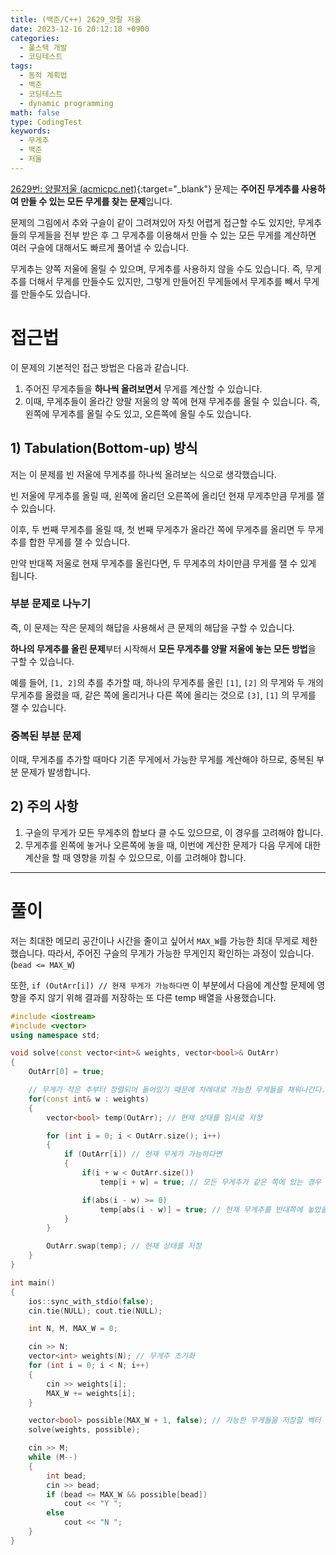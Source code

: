 ```yaml
---
title: (백준/C++) 2629_양팔 저울
date: 2023-12-16 20:12:18 +0900
categories:
  - 풀스택 개발
  - 코딩테스트
tags:
  - 동적 계획법
  - 백준
  - 코딩테스트
  - dynamic programming
math: false
type: CodingTest
keywords:
  - 무게추
  - 백준
  - 저울
---
```


[2629번: 양팔저울 (acmicpc.net)](https://www.acmicpc.net/problem/2629){:target="_blank"} 문제는 **주어진 무게추를 사용하여 만들 수 있는 모든 무게를 찾는 문제**입니다. 

문제의 그림에서 추와 구슬이 같이 그려져있어 자칫 어렵게 접근할 수도 있지만, 무게추들의 무게들을 전부 받은 후 그 무게추를 이용해서 만들 수 있는 모든 무게를 계산하면 여러 구슬에 대해서도 빠르게 풀어낼 수 있습니다.

무게추는 양쪽 저울에 올릴 수 있으며, 무게추를 사용하지 않을 수도 있습니다. 즉, 무게추를 더해서 무게를 만들수도 있지만, 그렇게 만들어진 무게들에서 무게추를 빼서 무게를 만들수도 있습니다.

# 접근법

이 문제의 기본적인 접근 방법은 다음과 같습니다.

1. 주어진 무게추들을 **하나씩 올려보면서** 무게를 계산할 수 있습니다.
2. 이때, 무게추들이 올라간 양팔 저울의 양 쪽에 현재 무게추를 올릴 수 있습니다. 즉, 왼쪽에 무게추를 올릴 수도 있고, 오른쪽에 올릴 수도 있습니다.

## 1) Tabulation(Bottom-up) 방식

저는 이 문제를 빈 저울에 무게추를 하나씩 올려보는 식으로 생각했습니다.

빈 저울에 무게추를 올릴 때, 왼쪽에 올리던 오른쪽에 올리던 현재 무게추만큼 무게를 잴 수 있습니다.

이후, 두 번째 무게추를 올릴 때, 첫 번째 무게추가 올라간 쪽에 무게추를 올리면 두 무게추를 합한 무게를 잴 수 있습니다.

만약 반대쪽 저울로 현재 무게추를 올린다면, 두 무게추의 차이만큼 무게를 잴 수 있게 됩니다.

### 부분 문제로 나누기

즉, 이 문제는 작은 문제의 해답을 사용해서 큰 문제의 해답을 구할 수 있습니다.

**하나의 무게추를 올린 문제**부터 시작해서 **모든 무게추를 양팔 저울에 놓는 모든 방법**을 구할 수 있습니다.

예를 들어, `[1, 2]`의 추를 추가할 때, 하나의 무게추를 올린 `[1]`, `[2]` 의 무게와 두 개의 무게추를 올렸을 때, 같은 쪽에 올리거나 다른 쪽에 올리는 것으로 `[3]`, `[1]` 의 무게를 잴 수 있습니다.

### 중복된 부분 문제

이때, 무게추를 추가할 때마다 기존 무게에서 가능한 무게를 계산해야 하므로, 중복된 부분 문제가 발생합니다.

## 2) 주의 사항

1. 구슬의 무게가 모든 무게추의 합보다 클 수도 있으므로, 이 경우를 고려해야 합니다.
2. 무게추를 왼쪽에 놓거나 오른쪽에 놓을 때, 이번에 계산한 문제가 다음 무게에 대한 계산을 할 때 영향을 끼칠 수 있으므로, 이를 고려해야 합니다.

---

# 풀이

저는 최대한 메모리 공간이나 시간을 줄이고 싶어서 `MAX_W`를 가능한 최대 무게로 제한했습니다.  따라서, 주어진 구슬의 무게가 가능한 무게인지 확인하는 과정이 있습니다. (`bead <= MAX_W`)

또한, `if (OutArr[i]) // 현재 무게가 가능하다면` 이 부분에서 다음에 계산할 문제에 영향을 주지 않기 위해 결과를 저장하는 또 다른 temp 배열을 사용했습니다.

```cpp
#include <iostream>
#include <vector>
using namespace std;

void solve(const vector<int>& weights, vector<bool>& OutArr)
{
	OutArr[0] = true;

	// 무게가 작은 추부터 정렬되어 들어있기 때문에 차례대로 가능한 무게들을 채워나간다.
	for(const int& w : weights)
	{
		vector<bool> temp(OutArr); // 현재 상태를 임시로 저장

		for (int i = 0; i < OutArr.size(); i++)
		{
			if (OutArr[i]) // 현재 무게가 가능하다면
			{
				if(i + w < OutArr.size())
					temp[i + w] = true; // 모든 무게추가 같은 쪽에 있는 경우

				if(abs(i - w) >= 0)
					temp[abs(i - w)] = true; // 현재 무게추를 반대쪽에 놓았을 때
			}
		}

		OutArr.swap(temp); // 현재 상태를 저장
	}
}

int main()
{
	ios::sync_with_stdio(false);
	cin.tie(NULL); cout.tie(NULL);

	int N, M, MAX_W = 0;

	cin >> N;
	vector<int> weights(N); // 무게추 초기화
	for (int i = 0; i < N; i++)
	{
		cin >> weights[i];
		MAX_W += weights[i];
	}

	vector<bool> possible(MAX_W + 1, false); // 가능한 무게들을 저장할 벡터
	solve(weights, possible);

	cin >> M;
	while (M--)
	{
		int bead;
		cin >> bead;
		if (bead <= MAX_W && possible[bead])
			cout << "Y ";
		else
			cout << "N ";
	}
}
```